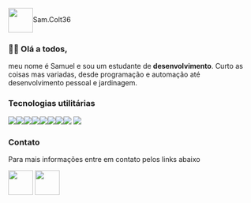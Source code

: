 <img src="https://external-content.duckduckgo.com/iu/?u=http%3A%2F%2Fwww.pngmart.com%2Ffiles%2F12%2FInstagram-Verified-Badge-PNG-Image.png&f=1&nofb=1&ipt=ab2fc60c9c46fa8e53f8048fe89de13a254eb537957639708252101cd3b12132&ipo=images" width="50" align="center">Sam.Colt36
###  🍷🗿 Olá a todos,
meu nome é Samuel e sou um estudante de **desenvolvimento**. Curto as coisas mas variadas, desde programação e automação até desenvolvimento pessoal e jardinagem.
### Tecnologias utilitárias
![](https://img.shields.io/badge/HTML5-E34F26?style=for-the-badge&logo=html5&logoColor=white)![](https://img.shields.io/badge/CSS3-1572B6?style=for-the-badge&logo=css3&logoColor=white)![](https://img.shields.io/badge/Java-ED8B00?style=for-the-badge&logo=java&logoColor=white)![](https://img.shields.io/badge/R-276DC3?style=for-the-badge&logo=r&logoColor=white)![](https://img.shields.io/badge/Eclipse-2C2255?style=for-the-badge&logo=eclipse&logoColor=white)![](https://img.shields.io/badge/Visual_Studio-5C2D91?style=for-the-badge&logo=visual%20studio&logoColor=white)![](https://img.shields.io/badge/GIT-E44C30?style=for-the-badge&logo=git&logoColor=white)![](https://img.shields.io/badge/Microsoft_Edge-0078D7?style=for-the-badge&logo=Microsoft-edge&logoColor=white)
![](https://static.vecteezy.com/system/resources/previews/016/265/380/non_2x/environment-pollution-concept-with-dump-and-plant-free-vector.jpg)
### Contato
Para mais informações entre em contato pelos links abaixo

<a href="mailto:samuelss.contato@gmail.com">
<img src="https://external-content.duckduckgo.com/iu/?u=https%3A%2F%2Fclipartcraft.com%2Fimages%2Fgmail-logo-transparent-2.png&f=1&nofb=1&ipt=e199ff7f5cdc6bf58f35d85333be094fbaa28ce6750aec86c78c1e080df54256&ipo=images" width="50"></a>
<a href="https://www.instagram.com/sam_colt.1836">
<img src="https://external-content.duckduckgo.com/iu/?u=http%3A%2F%2Fwww.camelproductions.net%2Fwp-content%2Fuploads%2F2017%2F08%2FInstagram-Logo-2017.png&f=1&nofb=1&ipt=62fadecc885c8a857e311bcb384c412bc59d064b4f92d19f6f7ddd5e1cfcb96e&ipo=images" width="50"></a>
